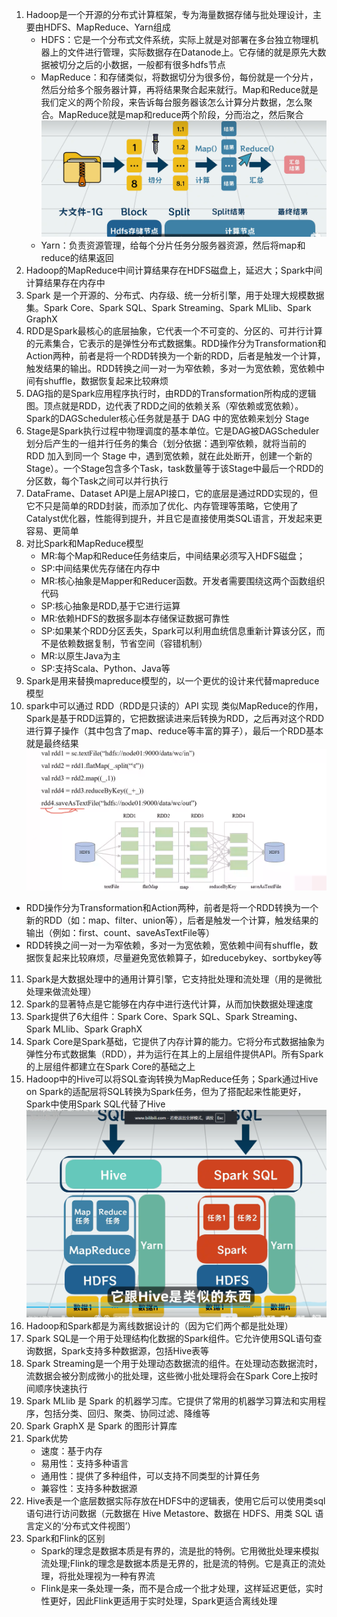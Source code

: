 1. Hadoop是一个开源的分布式计算框架，专为海量数据存储与批处理设计，主要由HDFS、MapReduce、Yarn组成
   * HDFS：它是一个分布式文件系统，实际上就是对部署在多台独立物理机器上的文件进行管理，实际数据存在Datanode上。它存储的就是原先大数据被切分之后的小数据，一般都有很多hdfs节点
   * MapReduce：和存储类似，将数据切分为很多份，每份就是一个分片，然后分给多个服务器计算，再将结果聚合起来就行。Map和Reduce就是我们定义的两个阶段，来告诉每台服务器该怎么计算分片数据，怎么聚合。MapReduce就是map和reduce两个阶段，分而治之，然后聚合
   ![](2025-08-16-10-04-04.png)
   * Yarn：负责资源管理，给每个分片任务分服务器资源，然后将map和reduce的结果返回
2. Hadoop的MapReduce中间计算结果存在HDFS磁盘上，延迟大；Spark中间计算结果存在内存中
3. Spark 是一个开源的、分布式、内存级、统一分析引擎，用于处理大规模数据集。Spark Core、Spark SQL、Spark Streaming、Spark MLlib、Spark GraphX
4. RDD是Spark最核心的底层抽象，它代表一个不可变的、分区的、可并行计算的元素集合，它表示的是弹性分布式数据集。RDD操作分为Transformation和Action两种，前者是将一个RDD转换为一个新的RDD，后者是触发一个计算，触发结果的输出。RDD转换之间一对一为窄依赖，多对一为宽依赖，宽依赖中间有shuffle，数据恢复起来比较麻烦
5. DAG指的是Spark应用程序执行时，由RDD的Transformation所构成的逻辑图。顶点就是RDD，边代表了RDD之间的依赖关系（窄依赖或宽依赖）。Spark的DAGScheduler核心任务就是基于 DAG 中的宽依赖来划分 Stage
6. Stage是Spark执行过程中物理调度的基本单位。它是DAG被DAGScheduler划分后产生的一组并行任务的集合（划分依据：遇到窄依赖，就将当前的 RDD 加入到同一个 Stage 中，遇到宽依赖，就在此处断开，创建一个新的 Stage）。一个Stage包含多个Task，task数量等于该Stage中最后一个RDD的分区数，每个Task之间可以并行执行
7. DataFrame、Dataset API是上层API接口，它的底层是通过RDD实现的，但它不只是简单的RDD封装，而添加了优化、内存管理等策略，它使用了Catalyst优化器，性能得到提升，并且它是直接使用类SQL语言，开发起来更容易、更简单
8. 对比Spark和MapReduce模型
   * MR:每个Map和Reduce任务结束后，中间结果必须写入HDFS磁盘；
   * SP:中间结果优先存储在内存中
   * MR:核心抽象是Mapper和Reducer函数。开发者需要围绕这两个函数组织代码
   * SP:核心抽象是RDD,基于它进行运算
   * MR:依赖HDFS的数据多副本存储保证数据可靠性
   * SP:如果某个RDD分区丢失，Spark可以利用血统信息重新计算该分区，而不是依赖数据复制，节省空间（容错机制）
   * MR:以原生Java为主
   * SP:支持Scala、Python、Java等
9. Spark是用来替换mapreduce模型的，以一个更优的设计来代替mapreduce模型
10. spark中可以通过 RDD（RDD是只读的）API 实现 类似MapReduce的作用，Spark是基于RDD运算的，它把数据读进来后转换为RDD，之后再对这个RDD进行算子操作（其中包含了map、reduce等丰富的算子），最后一个RDD基本就是最终结果
   ![](2025-08-16-12-11-32.png)
   * RDD操作分为Transformation和Action两种，前者是将一个RDD转换为一个新的RDD（如：map、filter、union等），后者是触发一个计算，触发结果的输出（例如：first、count、saveAsTextFile等）
   * RDD转换之间一对一为窄依赖，多对一为宽依赖，宽依赖中间有shuffle，数据恢复起来比较麻烦，尽量避免宽依赖算子，如reducebykey、sortbykey等
11. Spark是大数据处理中的通用计算引擎，它支持批处理和流处理（用的是微批处理来做流处理）
12. Spark的显著特点是它能够在内存中进行迭代计算，从而加快数据处理速度
13. Spark提供了6大组件：Spark Core、Spark SQL、Spark Streaming、Spark MLlib、Spark GraphX
14. Spark Core是Spark基础，它提供了内存计算的能力。它将分布式数据抽象为弹性分布式数据集（RDD），并为运行在其上的上层组件提供API。所有Spark的上层组件都建立在Spark Core的基础之上
15. Hadoop中的Hive可以将SQL查询转换为MapReduce任务；Spark通过Hive on Spark的适配层将SQL转换为Spark任务，但为了搭配起来性能更好，Spark中使用Spark SQL代替了Hive
   ![](2025-08-16-10-57-58.png)
16. Hadoop和Spark都是为离线数据设计的（因为它们两个都是批处理）
17. Spark SQL是一个用于处理结构化数据的Spark组件。它允许使用SQL语句查询数据，Spark支持多种数据源，包括Hive表等
18. Spark Streaming是一个用于处理动态数据流的组件。在处理动态数据流时，流数据会被分割成微小的批处理，这些微小批处理将会在Spark Core上按时间顺序快速执行
19. Spark MLlib 是 Spark 的机器学习库。它提供了常用的机器学习算法和实用程序，包括分类、回归、聚类、协同过滤、降维等
20. Spark GraphX 是 Spark 的图形计算库
21. Spark优势
    * 速度：基于内存
    * 易用性：支持多种语言
    * 通用性：提供了多种组件，可以支持不同类型的计算任务
    * 兼容性：支持多种数据源
22. Hive表是一个底层数据实际存放在HDFS中的逻辑表，使用它后可以使用类sql语句进行访问数据（元数据在 Hive Metastore、数据在 HDFS、用类 SQL 语言定义的‘分布式文件视图’）
23. Spark和Flink的区别
    * Spark的理念是数据本质是有界的，流是批的特例。它用微批处理来模拟流处理;Flink的理念是数据本质是无界的，批是流的特例。它是真正的流处理，将批处理视为一种有界流
    * Flink是来一条处理一条，而不是合成一个批才处理，这样延迟更低，实时性更好，因此Flink更适用于实时处理，Spark更适合离线处理
    